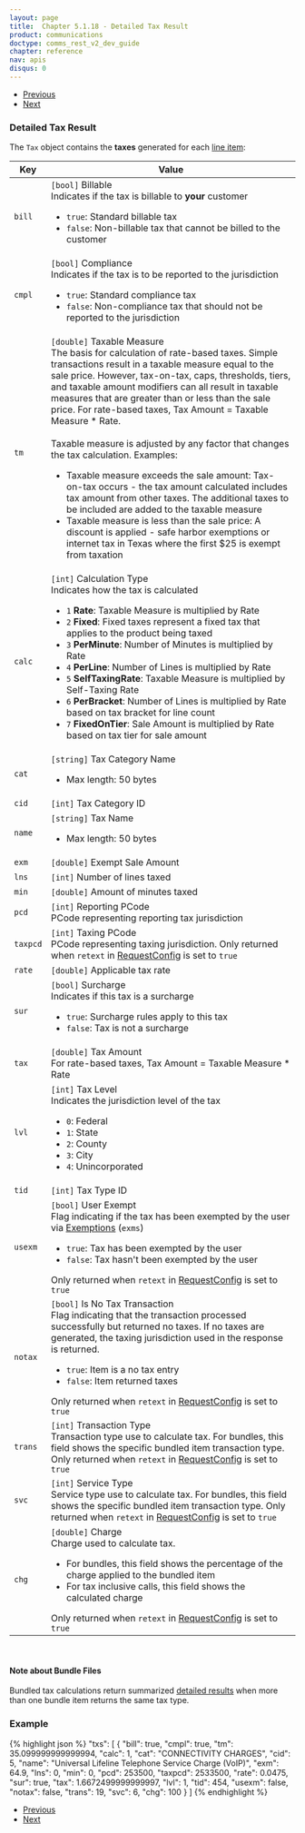 ```yaml
---
layout: page
title:  Chapter 5.1.18 - Detailed Tax Result
product: communications
doctype: comms_rest_v2_dev_guide
chapter: reference
nav: apis
disqus: 0
---
```


<ul class="pager">
  <li class="previous"><a href="/communications/dev-guide_rest_v2/reference/line-item-result/"><i class="glyphicon glyphicon-chevron-left"></i>Previous</a></li>
  <li class="next"><a href="/communications/dev-guide_rest_v2/reference/summarized-tax-result/">Next<i class="glyphicon glyphicon-chevron-right"></i></a></li>
</ul>

<h3>Detailed Tax Result</h3>

The <code>Tax</code> object contains the <b>taxes</b> generated for each <a class="dev-guide-link" href="/communications/dev-guide_rest_v2/reference/line-item/">line item</a>:

<div class="mobile-table">
  <table class="styled-table">
    <thead>
      <tr>
        <th>Key</th>
        <th>Value</th>
      </tr>
    </thead>
    <tbody>
      <tr>
            <td><code>bill</code></td>
            <td><code>[bool]</code> Billable
            <br/>
            Indicates if the tax is billable to <b>your</b> customer
            <ul class="dev-guide-list">
                <li><code>true</code>: Standard billable tax</li>
                <li><code>false</code>: Non-billable tax that cannot be billed to the customer</li>
            </ul>
            </td>
        </tr>
        <tr>
            <td><code>cmpl</code></td>
            <td><code>[bool]</code> Compliance
            <br/>
            Indicates if the tax is to be reported to the jurisdiction
            <ul class="dev-guide-list">
                <li><code>true</code>: Standard compliance tax</li>
                <li><code>false</code>: Non-compliance tax that should not be reported to the jurisdiction</li>
            </ul>
            </td>
        </tr>
        <tr>
            <td><code>tm</code></td>
            <td><code>[double]</code> Taxable Measure
            <br/>
            The basis for calculation of rate-based taxes.  Simple transactions result in a taxable measure equal to the sale price.  However, tax-on-tax, caps, thresholds, tiers, and taxable amount modifiers can all result in taxable measures that are greater than or less than the sale price.  For rate-based taxes, Tax Amount = Taxable Measure * Rate.
            <br/><br/>
            Taxable measure is adjusted by any factor that changes the tax calculation.  Examples:
            <ul class="dev-guide-list">
                <li>Taxable measure exceeds the sale amount: Tax-on-tax occurs - the tax amount calculated includes tax amount from other taxes.  The additional taxes to be included are added to the taxable measure</li>
                <li>Taxable measure is less than the sale price: A discount is applied - safe harbor exemptions or internet tax in Texas where the first $25 is exempt from taxation</li>
            </ul>
            </td>
        </tr>
        <tr>
            <td><code>calc</code></td>
            <td><code>[int]</code> Calculation Type
            <br/>
            Indicates how the tax is calculated
            <ul class="dev-guide-list">
                <li><code>1</code> <b>Rate</b>: Taxable Measure is multiplied by Rate</li>
                <li><code>2</code> <b>Fixed</b>: Fixed taxes represent a fixed tax that applies to the product being taxed</li>
                <li><code>3</code> <b>PerMinute</b>: Number of Minutes is multiplied by Rate</li>
                <li><code>4</code> <b>PerLine</b>: Number of Lines is multiplied by Rate</li>
                <li><code>5</code> <b>SelfTaxingRate</b>: Taxable Measure is multiplied by Self-Taxing Rate</li>
                <li><code>6</code> <b>PerBracket</b>: Number of Lines is multiplied by Rate based on tax bracket for line count</li>
                <li><code>7</code> <b>FixedOnTier</b>: Sale Amount is multiplied by Rate based on tax tier for sale amount</li>
            </ul>
            </td>
        </tr>
        <tr>
            <td><code>cat</code></td>
            <td><code>[string]</code> Tax Category Name 
            <ul class="dev-guide-list">
              <li>Max length: 50 bytes</li>
            </ul>
            </td>
        </tr>
        <tr>
            <td><code>cid</code></td>
            <td><code>[int]</code> Tax Category ID</td>
        </tr>
        <tr>
            <td><code>name</code></td>
            <td><code>[string]</code> Tax Name 
            <ul class="dev-guide-list">
              <li>Max length: 50 bytes</li>
            </ul>
            </td>
        </tr>
        <tr>
            <td><code>exm</code></td>
            <td><code>[double]</code> Exempt Sale Amount</td>
        </tr>
        <tr>
            <td><code>lns</code></td>
            <td><code>[int]</code> Number of lines taxed</td>
        </tr>
        <tr>
            <td><code>min</code></td>
            <td><code>[double]</code> Amount of minutes taxed</td>
        </tr>
        <tr>
            <td><code>pcd</code></td>
            <td><code>[int]</code> Reporting PCode
            <br/>
            PCode representing reporting tax jurisdiction</td>
        </tr>
        <tr>
            <td><code>taxpcd</code></td>
            <td><code>[int]</code> Taxing PCode
            <br/>
            PCode representing taxing jurisdiction.   Only returned when <code>retext</code> in <a class="dev-guide-link" href="/communications/dev-guide_rest_v2/reference/request-config/">RequestConfig</a> is set to <code>true</code></td>
        </tr>
        <tr>
            <td><code>rate</code></td>
            <td><code>[double]</code> Applicable tax rate</td>
        </tr>
        <tr>
            <td><code>sur</code></td>
            <td><code>[bool]</code> Surcharge
            <br/>
            Indicates if this tax is a surcharge
            <ul class="dev-guide-list">
                <li><code>true</code>: Surcharge rules apply to this tax</li>
                <li><code>false</code>: Tax is not a surcharge</li>
            </ul>
            </td>
        </tr>
        <tr>
            <td><code>tax</code></td>
            <td><code>[double]</code> Tax Amount
            <br/>
            For rate-based taxes, Tax Amount = Taxable Measure * Rate</td>
        </tr>
        <tr>
            <td><code>lvl</code></td>
            <td><code>[int]</code> Tax Level
            <br/>
            Indicates the jurisdiction level of the tax
            <ul class="dev-guide-list">
                <li><code>0</code>: Federal</li>
                <li><code>1</code>: State</li>
                <li><code>2</code>: County</li>
                <li><code>3</code>: City</li>
                <li><code>4</code>: Unincorporated</li>
            </ul>
            </td>
        </tr>
        <tr>
            <td><code>tid</code></td>
            <td><code>[int]</code> Tax Type ID</td>
        </tr>
        <tr>
            <td><code>usexm</code></td>
            <td><code>[bool]</code> User Exempt
            <br/>
            Flag indicating if the tax has been exempted by the user via <a class="dev-guide-link" href="/communications/dev-guide_rest_v2/reference/exemption/">Exemptions</a> (<code>exms</code>)
            <ul class="dev-guide-list">
                <li><code>true</code>: Tax has been exempted by the user</li>
                <li><code>false</code>: Tax hasn't been exempted by the user</li>
            </ul>
            Only returned when <code>retext</code> in <a class="dev-guide-link" href="/communications/dev-guide_rest_v2/reference/request-config/">RequestConfig</a> is set to <code>true</code></td>
        </tr>
        <tr>
            <td><code>notax</code></td>
            <td><code>[bool]</code> Is No Tax Transaction
            <br/>
            Flag indicating that the transaction processed successfully but returned no taxes.  If no taxes are generated, the taxing jurisdiction used in the response is returned.
            <ul class="dev-guide-list">
                <li><code>true</code>: Item is a no tax entry</li>
                <li><code>false</code>: Item returned taxes</li>
            </ul>
            Only returned when <code>retext</code> in <a class="dev-guide-link" href="/communications/dev-guide_rest_v2/reference/request-config/">RequestConfig</a> is set to <code>true</code></td>
        </tr>
        <tr>
            <td><code>trans</code></td>
            <td><code>[int]</code> Transaction Type
            <br/>
            Transaction type use to calculate tax.  For bundles, this field shows the specific bundled item transaction type.  Only returned when <code>retext</code> in <a class="dev-guide-link" href="/communications/dev-guide_rest_v2/reference/request-config/">RequestConfig</a> is set to <code>true</code></td>
        </tr>
        <tr>
            <td><code>svc</code></td>
            <td><code>[int]</code> Service Type
            <br/>
            Service type use to calculate tax.  For bundles, this field shows the specific bundled item transaction type.  Only returned when <code>retext</code> in <a class="dev-guide-link" href="/communications/dev-guide_rest_v2/reference/request-config/">RequestConfig</a> is set to <code>true</code></td>
        </tr>
        <tr>
            <td><code>chg</code></td>
            <td><code>[double]</code> Charge
            <br/>
            Charge used to calculate tax.  
            <ul class="dev-guide-list">
                <li>For bundles, this field shows the percentage of the charge applied to the bundled item</li>
                <li>For tax inclusive calls, this field shows the calculated charge</li>
            </ul>
            Only returned when <code>retext</code> in <a class="dev-guide-link" href="/communications/dev-guide_rest_v2/reference/request-config/">RequestConfig</a> is set to <code>true</code></td>
        </tr>
    </tbody>
  </table>
</div>
<br>

<h4>Note about Bundle Files</h4>
Bundled tax calculations return summarized <a class="dev-guide-link" href="/communications/dev-guide_rest_v2/reference/detailed-tax-result">detailed results</a> when more than one bundle item returns the same tax type.

<h3>Example</h3>

{% highlight json %}
"txs": [
  {
    "bill": true,
    "cmpl": true,
    "tm": 35.099999999999994,
    "calc": 1,
    "cat": "CONNECTIVITY CHARGES",
    "cid": 5,
    "name": "Universal Lifeline Telephone Service Charge (VoIP)",
    "exm": 64.9,
    "lns": 0,
    "min": 0,
    "pcd": 253500,
    "taxpcd": 2533500,
    "rate": 0.0475,
    "sur": true,
    "tax": 1.6672499999999997,
    "lvl": 1,
    "tid": 454,
    "usexm": false,
    "notax": false,
    "trans": 19,
    "svc": 6,
    "chg": 100
  }
]
{% endhighlight %}

<ul class="pager">
  <li class="previous"><a href="/communications/dev-guide_rest_v2/reference/line-item-result/"><i class="glyphicon glyphicon-chevron-left"></i>Previous</a></li>
  <li class="next"><a href="/communications/dev-guide_rest_v2/reference/summarized-tax-result/">Next<i class="glyphicon glyphicon-chevron-right"></i></a></li>
</ul>